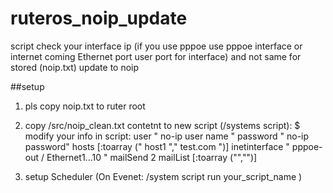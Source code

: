 # ruteros_noip_update

script check your interface ip (if you use pppoe use pppoe interface or internet coming Ethernet port user port for interface)  and not same for stored (noip.txt) update to noip


##setup
 
 1. pls copy noip.txt to ruter root
 2. copy /src/noip_clean.txt contetnt to new script (/systems script):
    $ modify your info in script:
        user " no-ip user name  "
        password " no-ip password"
        hosts [:toarray (" host1 "," test.com ")]
        inetinterface " pppoe-out / Ethernet1...10 "
        mailSend 2
        mailList [:toarray ("","")]

 3. setup Scheduler (On Evenet: /system script run your_script_name )
  